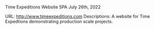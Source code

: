 Time Expeditions Website SPA
July 26th, 2022

URL: http://www.timeexpeditions.com
Descriptions: A website for Time Expedtions demonstrating production scale projects. 